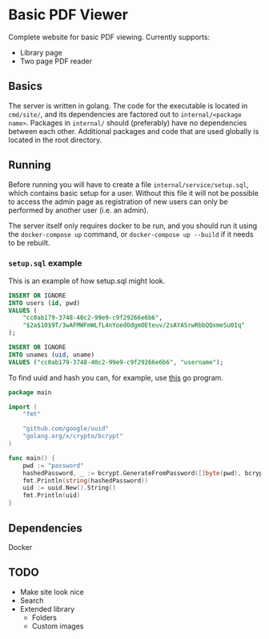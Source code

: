 # Basic PDF Viewer
Complete website for basic PDF viewing.
Currently supports:
- Library page
- Two page PDF reader

## Basics
The server is written in golang.
The code for the executable is located in `cmd/site/`, and its dependencies are factored out to `internal/<package name>`.
Packages in `internal/` should (preferably) have no dependencies between each other.
Additional packages and code that are used globally is located in the root directory.

## Running
Before running you will have to create a file `internal/service/setup.sql`, which contains basic setup for a user.
Without this file it will not be possible to access the admin page as registration of new users can only be performed by another user (i.e. an admin).

The server itself only requires docker to be run, and you should run it using the `docker-compose up` command, or `docker-compose up --build` if it needs to be rebuilt.

### `setup.sql` example
This is an example of how setup.sql might look.
```sql
INSERT OR IGNORE
INTO users (id, pwd)
VALUES (
    "cc0ab179-3748-40c2-99e9-c9f29266e6b6",
    "$2a$10$9T/3wAFMWFmWLfL4nYoedOdgmOEteuv/2sAYASrwRbbQQxmeSu0Iq"
);

INSERT OR IGNORE
INTO unames (uid, uname)
VALUES ("cc0ab179-3748-40c2-99e9-c9f29266e6b6", "username");
```

To find uuid and hash you can, for example, use [this](https://go.dev/play/p/ZT_VuZVD4cu) go program.
```go
package main

import (
	"fmt"

	"github.com/google/uuid"
	"golang.org/x/crypto/bcrypt"
)

func main() {
	pwd := "password"
	hashedPassword, _ := bcrypt.GenerateFromPassword([]byte(pwd), bcrypt.DefaultCost)
	fmt.Println(string(hashedPassword))
	uid := uuid.New().String()
	fmt.Println(uid)
}
```

## Dependencies
Docker

## TODO
- Make site look nice
- Search
- Extended library
  - Folders
  - Custom images
